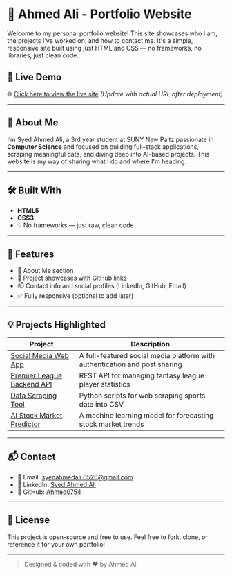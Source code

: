 # 💼 Ahmed Ali - Portfolio Website

Welcome to my personal portfolio website! This site showcases who I am, the projects I've worked on, and how to contact me. It's a simple, responsive site built using just HTML and CSS — no frameworks, no libraries, just clean code.

## 🚀 Live Demo

🌐 [Click here to view the live site](https://ahmed0754.github.io/Portfolio/) *(Update with actual URL after deployment)*

---

## 📌 About Me

I’m Syed Ahmed Ali, a 3rd year student at SUNY New Paltz passionate in **Computer Science** and focused on building full-stack applications, scraping meaningful data, and diving deep into AI-based projects. This website is my way of sharing what I do and where I'm heading.

---

## 🛠️ Built With

- **HTML5**
- **CSS3**
- 💡 No frameworks — just raw, clean code

---

## 📂 Features

- 👋 About Me section
- 📁 Project showcases with GitHub links
- 📫 Contact info and social profiles (LinkedIn, GitHub, Email)
- ✅ Fully responsive (optional to add later)

---

## 💡 Projects Highlighted

| Project | Description |
|--------|-------------|
| [Social Media Web App](https://github.com/Ahmed0754/Social-Media_Web_App) | A full-featured social media platform with authentication and post sharing |
| [Premier League Backend API](https://github.com/Ahmed0754/Fantasy-Premier-League-Website) | REST API for managing fantasy league player statistics |
| [Data Scraping Tool](https://github.com/Ahmed0754/DataScraping) | Python scripts for web scraping sports data into CSV |
| [AI Stock Market Predictor](https://github.com/Ahmed0754/AI-Stock-Market-Predictor) | A machine learning model for forecasting stock market trends |

---

## 📬 Contact

- 📧 Email: [syedahmedali.0520@gmail.com](mailto:syedahmedali.0520@gmail.com)
- 💼 LinkedIn: [Syed Ahmed Ali](https://www.linkedin.com/in/syed-ahmed-ali-7270792b2)
- 🐙 GitHub: [Ahmed0754](https://github.com/Ahmed0754)

---

## 📌 License

This project is open-source and free to use. Feel free to fork, clone, or reference it for your own portfolio!

---

> Designed & coded with ❤️ by Ahmed Ali

